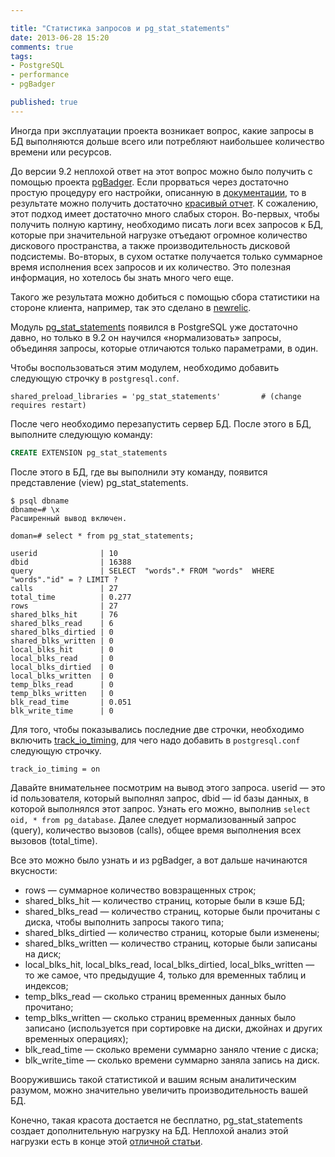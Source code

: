 ```yaml
---

title: "Статистика запросов и pg_stat_statements"
date: 2013-06-28 15:20
comments: true
tags:
- PostgreSQL
- performance
- pgBadger

published: true
---
```


Иногда при эксплуатации проекта возникает вопрос, какие запросы в БД выполняются дольше всего или потребляют наибольшее
количество времени или ресурсов.

До версии 9.2 неплохой ответ на этот вопрос можно было получить с помощью проекта [pgBadger](http://dalibo.github.io/pgbadger/).
Если прорваться через достаточно простую процедуру его настройки, описанную в
[документации](http://dalibo.github.io/pgbadger/documentation.html), то в результате можно получить достаточно [красивый
отчет](http://dalibo.github.io/pgbadger/sample.html). К сожалению, этот подход имеет достаточно много слабых сторон.
Во-первых, чтобы получить полную картину, необходимо писать логи всех запросов к БД, которые при значительной нагрузке
отъедают огромное количество дискового пространства, а также производительность дисковой подсистемы. Во-вторых, в сухом
остатке получается только суммарное время исполнения всех запросов и их количество. Это полезная информация, но хотелось
бы знать много чего еще.

Такого же результата можно добиться с помощью сбора статистики на стороне клиента, например, так это сделано в
[newrelic](https://newrelic.com/).

Модуль [pg\_stat\_statements](http://www.postgresql.org/docs/9.2/static/pgstatstatements.html) появился в PostgreSQL уже
достаточно давно, но только в 9.2 он научился «нормализовать» запросы, объединяя запросы, которые отличаются только
параметрами, в один.

Чтобы воспользоваться этим модулем, необходимо добавить следующую строчку в `postgresql.conf`.

```
shared_preload_libraries = 'pg_stat_statements'         # (change requires restart)
```

После чего необходимо перезапустить сервер БД. После этого в БД, выполните следующую команду:

```sql
CREATE EXTENSION pg_stat_statements
```

После этого в БД, где вы выполнили эту команду, появится представление (view) pg\_stat\_statements.

```
$ psql dbname
dbname=# \x
Расширенный вывод включен.

doman=# select * from pg_stat_statements;

userid              | 10
dbid                | 16388
query               | SELECT  "words".* FROM "words"  WHERE "words"."id" = ? LIMIT ?
calls               | 27
total_time          | 0.277
rows                | 27
shared_blks_hit     | 76
shared_blks_read    | 6
shared_blks_dirtied | 0
shared_blks_written | 0
local_blks_hit      | 0
local_blks_read     | 0
local_blks_dirtied  | 0
local_blks_written  | 0
temp_blks_read      | 0
temp_blks_written   | 0
blk_read_time       | 0.051
blk_write_time      | 0
```

Для того, чтобы показывались последние две строчки, необходимо включить
[track_io_timing](http://www.postgresql.org/docs/9.2/static/runtime-config-statistics.html#GUC-TRACK-IO-TIMING), для
чего надо добавить в `postgresql.conf` следующую строчку.

```
track_io_timing = on
```

Давайте внимательнее посмотрим на вывод этого запроса. userid — это id пользователя, который выполнял запрос, dbid — id
базы данных, в которой выполнялся этот запрос. Узнать его можно, выполнив `select oid, * from pg_database`. Далее
следует нормализованный запрос (query), количество вызовов (calls), общее время выполнения всех вызовов (total_time).

Все это можно было узнать и из pgBadger, а вот дальше начинаются вкусности:

* rows — суммарное количество вовзращенных строк;
* shared\_blks\_hit — количество страниц, которые были в кэше БД;
* shared\_blks\_read — количество страниц, которые были прочитаны с диска, чтобы выполнить запросы такого типа;
* shared\_blks\_dirtied — количество страниц, которые были изменены;
* shared\_blks\_written — количество страниц, которые были записаны на диск;
* local\_blks\_hit, local\_blks\_read, local\_blks\_dirtied, local\_blks\_written — то же самое, что предыдущие 4, только для
  временных таблиц и индексов;
* temp\_blks\_read — сколько страниц временных данных было прочитано;
* temp\_blks\_written — сколько страниц временных данных было записано (используется при сортировке на диски, джойнах и
  других временных операциях);
* blk\_read\_time — сколько времени суммарно заняло чтение с диска;
* blk\_write\_time — сколько времени суммарно заняла запись на диск.

Вооружившись такой статистикой и вашим ясным аналитическим разумом, можно значительно увеличить производительность вашей БД.

Конечно, такая красота достается не бесплатно, pg\_stat\_statements создает дополнительную нагрузку на БД. Неплохой анализ
этой нагрузки есть в конце этой [отличной статьи](http://www.depesz.com/2012/03/30/waiting-for-9-2-pg_stat_statements-improvements/).
